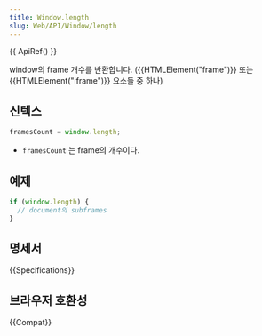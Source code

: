 ```yaml
---
title: Window.length
slug: Web/API/Window/length
---
```

{{ ApiRef() }}

window의 frame 개수를 반환합니다. ({{HTMLElement("frame")}} 또는 {{HTMLElement("iframe")}} 요소들 중 하나)

## 신텍스

```js
framesCount = window.length;
```

- `framesCount` 는 frame의 개수이다.

## 예제

```js
if (window.length) {
  // document의 subframes
}
```

## 명세서

{{Specifications}}

## 브라우저 호환성

{{Compat}}
